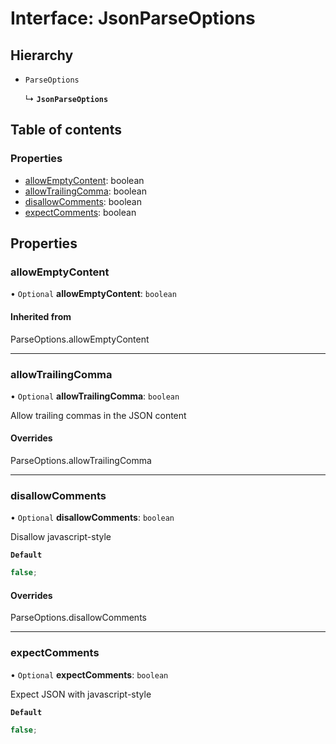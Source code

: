 # Interface: JsonParseOptions

## Hierarchy

- `ParseOptions`

  ↳ **`JsonParseOptions`**

## Table of contents

### Properties

- [allowEmptyContent](/reference/core-api/devkit/documents/JsonParseOptions#allowemptycontent): boolean
- [allowTrailingComma](/reference/core-api/devkit/documents/JsonParseOptions#allowtrailingcomma): boolean
- [disallowComments](/reference/core-api/devkit/documents/JsonParseOptions#disallowcomments): boolean
- [expectComments](/reference/core-api/devkit/documents/JsonParseOptions#expectcomments): boolean

## Properties

### allowEmptyContent

• `Optional` **allowEmptyContent**: `boolean`

#### Inherited from

ParseOptions.allowEmptyContent

---

### allowTrailingComma

• `Optional` **allowTrailingComma**: `boolean`

Allow trailing commas in the JSON content

#### Overrides

ParseOptions.allowTrailingComma

---

### disallowComments

• `Optional` **disallowComments**: `boolean`

Disallow javascript-style

**`Default`**

```ts
false;
```

#### Overrides

ParseOptions.disallowComments

---

### expectComments

• `Optional` **expectComments**: `boolean`

Expect JSON with javascript-style

**`Default`**

```ts
false;
```
